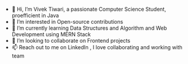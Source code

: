 - 👋 Hi, I’m Vivek Tiwari, a passionate Computer Science Student, proefficient in Java
- 👀 I’m interested in Open-source contributions
- 🌱 I’m currently learning Data Structures and Algorithm and Web Development using MERN Stack
- 💞️ I’m looking to collaborate on Frontend projects
- 📫 Reach out to me on LinkedIn , I love collaborating and working with team   

<!---
VivekTiwari-1/VivekTiwari-1 is a ✨ special ✨ repository because its `README.md` (this file) appears on your GitHub profile.
You can click the Preview link to take a look at your changes.
--->
